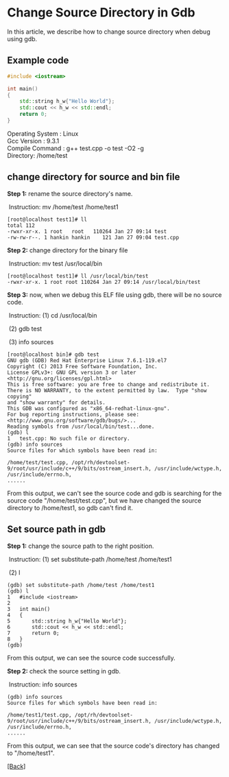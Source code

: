 # Change Source Directory in Gdb 
In this article, we describe how to change source directory when debug using gdb.

## Example code
```c++
#include <iostream>

int main()
{
    std::string h_w{"Hello World"};
    std::cout << h_w << std::endl;
    return 0;
}
```
Operating System : Linux  
Gcc Version : 9.3.1  
Compile Command : g++ test.cpp -o test -O2 -g  
Directory: /home/test

## change directory for source and bin file

**Step 1:** rename the source directory's name.

​              Instruction: mv /home/test /home/test1

```
[root@localhost test1]# ll
total 112
-rwxr-xr-x. 1 root   root   110264 Jan 27 09:14 test
-rw-rw-r--. 1 hankin hankin    121 Jan 27 09:04 test.cpp
```

**Step 2:** change directory for the binary file

​              Instruction: mv test /usr/local/bin

```
[root@localhost test1]# ll /usr/local/bin/test
-rwxr-xr-x. 1 root root 110264 Jan 27 09:14 /usr/local/bin/test
```

**Step 3:** now, when we debug this ELF file using gdb, there will be no source code.

​              Instruction: (1) cd /usr/local/bin

​                                   (2) gdb test

​                                   (3) info sources

```
[root@localhost bin]# gdb test
GNU gdb (GDB) Red Hat Enterprise Linux 7.6.1-119.el7
Copyright (C) 2013 Free Software Foundation, Inc.
License GPLv3+: GNU GPL version 3 or later <http://gnu.org/licenses/gpl.html>
This is free software: you are free to change and redistribute it.
There is NO WARRANTY, to the extent permitted by law.  Type "show copying"
and "show warranty" for details.
This GDB was configured as "x86_64-redhat-linux-gnu".
For bug reporting instructions, please see:
<http://www.gnu.org/software/gdb/bugs/>...
Reading symbols from /usr/local/bin/test...done.
(gdb) l
1	test.cpp: No such file or directory.
(gdb) info sources
Source files for which symbols have been read in:

/home/test/test.cpp, /opt/rh/devtoolset-9/root/usr/include/c++/9/bits/ostream_insert.h, /usr/include/wctype.h, /usr/include/errno.h, 
......
```

From this output, we can't see the source code and gdb is searching for the source code "/home/test/test.cpp", but we have changed the source directory to /home/test1, so gdb can't find it.

## Set source path in gdb

**Step 1:** change the source path to the right position.

​              Instruction: (1) set substitute-path /home/test /home/test1

​                                   (2) l

```
(gdb) set substitute-path /home/test /home/test1
(gdb) l
1	#include <iostream>
2	
3	int main()
4	{
5	    std::string h_w{"Hello World"};
6	    std::cout << h_w << std::endl;
7	    return 0;
8	}
(gdb)
```

From this output, we can see the source  code successfully.

**Step 2:** check the source setting in gdb.

​              Instruction: info sources

```
(gdb) info sources
Source files for which symbols have been read in:

/home/test1/test.cpp, /opt/rh/devtoolset-9/root/usr/include/c++/9/bits/ostream_insert.h, /usr/include/wctype.h, /usr/include/errno.h, 
......
```

From this output, we can see that the source code's directory has changed to "/home/test1".

[\[Back\]](https://github.com/Hankin-Liu/hankin.github.io/blob/master/debug_skills/debug_skills.md)
